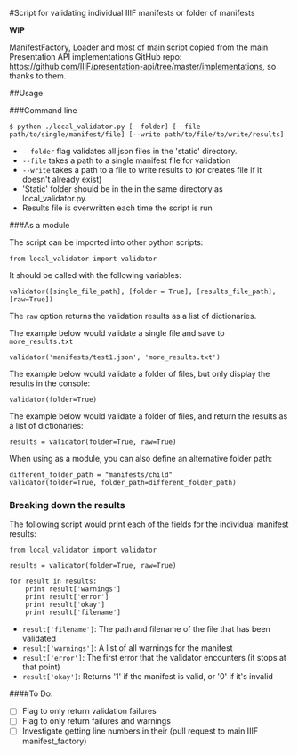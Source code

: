 #Script for validating individual IIIF manifests or folder of manifests

**WIP**

ManifestFactory, Loader and most of main script copied from the main Presentation API implementations GitHub repo: https://github.com/IIIF/presentation-api/tree/master/implementations, so thanks to them.

##Usage

###Command line

    $ python ./local_validator.py [--folder] [--file path/to/single/manifest/file] [--write path/to/file/to/write/results]

* `--folder` flag validates all json files in the 'static' directory.
* `--file` takes a path to a single manifest file for validation
* `--write` takes a path to a file to write results to (or creates file if it doesn't already exist)
* 'Static' folder should be in the in the same directory as local_validator.py.
* Results file is overwritten each time the script is run

###As a module

The script can be imported into other python scripts:

    from local_validator import validator

It should be called with the following variables:

    validator([single_file_path], [folder = True], [results_file_path], [raw=True])

The `raw` option returns the validation results as a list of dictionaries.

The example below would validate a single file and save to `more_results.txt`

    validator('manifests/test1.json', 'more_results.txt')

The example below would validate a folder of files, but only display the results in the console:

    validator(folder=True)

The example below would validate a folder of files, and return the results as a list of dictionaries:

    results = validator(folder=True, raw=True)

When using as a module, you can also define an alternative folder path:

    different_folder_path = "manifests/child"
    validator(folder=True, folder_path=different_folder_path)

### Breaking down the results

The following script would print each of the fields for the individual manifest results:

    from local_validator import validator

    results = validator(folder=True, raw=True)

    for result in results:
        print result['warnings']
        print result['error']
        print result['okay']
        print result['filename']

* `result['filename']`: The path and filename of the file that has been validated
* `result['warnings']`: A list of all warnings for the manifest
* `result['error']`: The first error that the validator encounters (it stops at that point)
* `result['okay']`: Returns '1' if the manifest is valid, or '0' if it's invalid

####To Do:

* [ ] Flag to only return validation failures
* [ ] Flag to only return failures and warnings
* [ ] Investigate getting line numbers in their (pull request to main IIIF manifest_factory)
